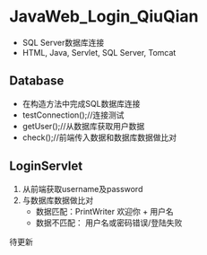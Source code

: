 # JavaWeb_Login_QiuQian
- SQL Server数据库连接
- HTML, Java, Servlet, SQL Server, Tomcat

## Database

- 在构造方法中完成SQL数据库连接
- testConnection();//连接测试
- getUser();//从数据库获取用户数据
- check();//前端传入数据和数据库数据做比对

## LoginServlet

1. 从前端获取username及password
2. 与数据库数据做比对
   - 数据匹配：PrintWriter 欢迎你 + 用户名
   - 数据不匹配： 用户名或密码错误/登陆失败

待更新